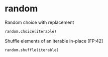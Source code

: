 # random

Random choice with replacement
```py
random.choice(iterable)
```
Shuffle elements of an iterable in-place [FP:42]
```py
random.shuffle(iterable)
```